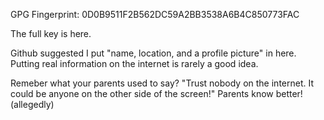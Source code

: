 GPG Fingerprint: 0D0B9511F2B562DC59A2BB3538A6B4C850773FAC

The full key is here.

Github suggested I put "name, location, and a profile picture" in here. Putting real information on the internet is rarely a good idea.

Remeber what your parents used to say? "Trust nobody on the internet. It could be anyone on the other side of the screen!" Parents know better! (allegedly)
